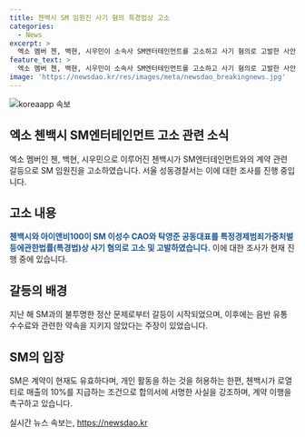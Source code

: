 ```yaml
---
title: 첸백시 SM 임원진 사기 혐의 특경법상 고소
categories:
  - News
excerpt: >
  엑소 멤버 첸, 백현, 시우민이 소속사 SM엔터테인먼트를 고소하고 사기 혐의로 고발한 사안이 논란을 빚고 있다. 첸백시 측은 음반 유통 수수료 인하 관련 약속을 언급하며 SM의 약속을 이행하지 않았다고 주장했다. 이전에도 불투명한 정산 등을 이유로 갈등을 빚었던 첸백시와 SM 사이의 갈등이 재점화되었다. 한편, SM은 계약이 유효하며 개인 활동을 허용하는 한편, 첸백시는 로열티 등을 합의서에 스스로 날인했다고 밝혔다. 갈등의 해결 여부에 관심이 모이고 있다.
feature_text: >
  엑소 멤버 첸, 백현, 시우민이 소속사 SM엔터테인먼트를 고소하고 사기 혐의로 고발한 사안이 논란을 빚고 있다. 첸백시 측은 음반 유통 수수료 인하 관련 약속을 언급하며 SM의 약속을 이행하지 않았다고 주장했다. 이전에도 불투명한 정산 등을 이유로 갈등을 빚었던 첸백시와 SM 사이의 갈등이 재점화되었다. 한편, SM은 계약이 유효하며 개인 활동을 허용하는 한편, 첸백시는 로열티 등을 합의서에 스스로 날인했다고 밝혔다. 갈등의 해결 여부에 관심이 모이고 있다.
image: 'https://newsdao.kr/res/images/meta/newsdao_breakingnews.jpg'
---
```


<p><img src="https://newsdao.kr/res/images/meta/newsdao_breakingnews.jpg" alt="koreaapp 속보" /></p>

<h2 data-ke-size="size26">엑소 첸백시 SM엔터테인먼트 고소 관련 소식</h2>

<p data-ke-size="size16">엑소 멤버인 첸, 백현, 시우민으로 이루어진 첸백시가 SM엔터테인먼트와의 계약 관련 갈등으로 SM 임원진을 고소하였습니다. 서울 성동경찰서는 이에 대한 조사를 진행 중입니다.</p>

<h2 data-ke-size="size24">고소 내용</h2>

<p data-ke-size="size16"><b><span style="color: #1a5490;">첸백시와 아이앤비100이 SM 이성수 CAO와 탁영준 공동대표를 특정경제범죄가중처벌등에관한법률(특경법)상 사기 혐의로 고소 및 고발하였습니다.</span></b> 이에 대한 조사가 현재 진행 중에 있습니다.</p>

<h2 data-ke-size="size24">갈등의 배경</h2>

<p data-ke-size="size16">지난 해 SM과의 불투명한 정산 문제로부터 갈등이 시작되었으며, 이후에는 음반 유통 수수료와 관련한 약속을 지키지 않았다는 주장이 있었습니다. </p>

<h2 data-ke-size="size24">SM의 입장</h2>

<p data-ke-size="size16">SM은 계약이 현재도 유효하다며, 개인 활동을 하는 것을 허용하는 한편, 첸백시가 로열티로 매출의 10%를 지급하는 조건으로 합의서에 서명한 사실을 강조하며, 계약 이행을 촉구하고 있습니다.</p>
실시간 뉴스 속보는, <a href="https://newsdao.kr" rel="dofollow">https://newsdao.kr</a>


